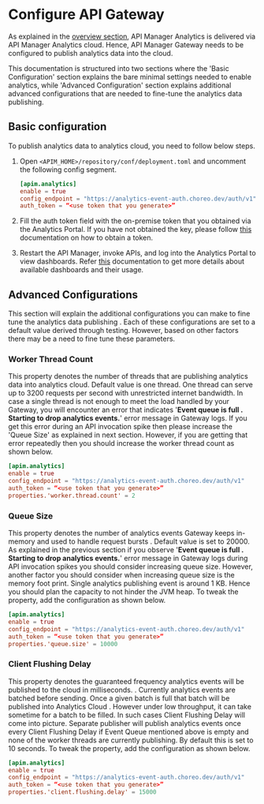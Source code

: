 # Configure API Gateway
As explained in the [overview section]({{base_path}}/observe/api-manager-analytics/overview-of-api-analytics/), API Manager Analytics is delivered via API Manager Analytics cloud. Hence, API
 Manager Gateway needs to be configured to publish analytics data into the cloud.
 
 This documentation is structured into two sections where the 'Basic Configuration' section explains the bare minimal settings
  needed to enable analytics, while 'Advanced Configuration' section explains additional advanced configurations that
   are needed to fine-tune the analytics data publishing.
   
## Basic configuration

To publish analytics data to analytics cloud, you need to follow below steps.

1. Open `<APIM_HOME>/repository/conf/deployment.toml` and uncomment the following config segment.

    ```toml
    [apim.analytics]
    enable = true
    config_endpoint = "https://analytics-event-auth.choreo.dev/auth/v1"
    auth_token = “<use token that you generate>”
    ```

2. Fill the auth token field with the on-premise token that you obtained via the Analytics Portal. If you have not obtained the key,
 please follow 
 [this]({{base_path}}/observe/api-manager-analytics/configure-analytics/register-for-analytics) 
 documentation on how to obtain a token.

3. Restart the API Manager, invoke APIs, and log into the Analytics Portal to view dashboards. Refer 
[this]({{base_path}}/observe/api-manager-analytics/analytics-pages/analytics-pages-overview) 
documentation to
 get more details about available dashboards and their usage.
 
## Advanced Configurations
 This section will explain the additional configurations you can make to fine tune the analytics data publishing
 . Each of these configurations are set to a default value derived through testing. However, based on other
  factors there may be a need to fine tune these parameters.
  
### Worker Thread Count
This property denotes the number of threads that are publishing analytics data into analytics cloud. Default value is
 one thread. One thread can serve up to 3200 requests per second with unrestricted internet bandwidth. In case
  a single thread is not enough to meet the load handled by your Gateway, you will encounter an error that indicates '**Event queue is full
  . Starting to drop analytics events.**' error message in Gateway logs. If you get this error during an API
   invocation spike then please increase the 'Queue Size' as explained in next section. However, if you are getting
    that error repeatedly then you should increase the worker thread count as shown below.
   
```toml
[apim.analytics]
enable = true
config_endpoint = "https://analytics-event-auth.choreo.dev/auth/v1"
auth_token = “<use token that you generate>”
properties.'worker.thread.count' = 2
```    

### Queue Size
This property denotes the number of analytics events Gateway keeps in-memory and used to handle request bursts
. Default value is set to 20000. As explained in the previous section if you observe '**Event queue is full
. Starting to drop analytics events.**' error message in Gateway logs during API invocation spikes you should
 consider increasing queue size. However, another factor you should consider when increasing queue size is the memory
  foot print. Single analytics publishing event is around 1 KB. Hence you should plan the capacity to not hinder the
   JVM heap. To tweak the property, add the configuration as shown below.
```toml
[apim.analytics]
enable = true
config_endpoint = "https://analytics-event-auth.choreo.dev/auth/v1"
auth_token = “<use token that you generate>”
properties.'queue.size' = 10000
```
### Client Flushing Delay
This property denotes the guaranteed frequency analytics events will be published to the cloud in milliseconds.
. Currently analytics
 events are batched before sending. Once a given batch is full that batch will be published into Analytics Cloud
 . However under low throughput, it can take sometime for a batch to be filled. In such cases Client Flushing Delay
  will come into picture. Separate publisher will publish analytics events once every Client Flushing Delay if Event
   Queue mentioned above is empty and none of the worker threads are currently publishing. By default this is set to
    10 seconds. To tweak the property, add the configuration as shown below.
```toml
[apim.analytics]
enable = true
config_endpoint = "https://analytics-event-auth.choreo.dev/auth/v1"
auth_token = “<use token that you generate>”
properties.'client.flushing.delay' = 15000
```
